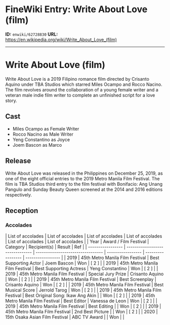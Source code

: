 # FineWiki Entry: Write About Love (film)

**ID:** `enwiki/62728830`
**URL:** <https://en.wikipedia.org/wiki/Write_About_Love_(film)>

--- 

# Write About Love (film)
Write About Love is a 2019 Filipino romance film directed by Crisanto Aquino under TBA Studios which starred Miles Ocampo and Rocco Nacino. The film revolves around the collaboration of a young female writer and a veteran male indie film writer to complete an unfinished script for a love story.

## Cast
- Miles Ocampo as Female Writer
- Rocco Nacino as Male Writer
- Yeng Constantino as Joyce
- Joem Bascon as Marco


## Release
Write About Love was released in the Philippines on December 25, 2019, as one of the eight official entries to the 2019 Metro Manila Film Festival. The film is TBA Studios third entry to the film festival with Bonifacio: Ang Unang Pangulo and Sunday Beauty Queen screened at the 2014 and 2016 editions respectively.

## Reception

### Accolades
| List of accolades | List of accolades               | List of accolades                 | List of accolades | List of accolades | List of accolades |
| Year              | Award / Film Festival           | Category                          | Recipient(s)      | Result            | Ref               |
| ----------------- | ------------------------------- | --------------------------------- | ----------------- | ----------------- | ----------------- |
| 2019              | 45th Metro Manila Film Festival | Best Supporting Actor             | Joem Bascon       | Won               | [ 2 ]             |
| 2019              | 45th Metro Manila Film Festival | Best Supporting Actress           | Yeng Constantino  | Won               | [ 2 ]             |
| 2019              | 45th Metro Manila Film Festival | Special Jury Prize                | Crisanto Aquino   | Won               | [ 2 ]             |
| 2019              | 45th Metro Manila Film Festival | Best Screenplay                   | Crisanto Aquino   | Won               | [ 2 ]             |
| 2019              | 45th Metro Manila Film Festival | Best Musical Score                | Jerrold Tarog     | Won               | [ 2 ]             |
| 2019              | 45th Metro Manila Film Festival | Best Original Song: Ikaw Ang Akin |                   | Won               | [ 2 ]             |
| 2019              | 45th Metro Manila Film Festival | Best Editor                       | Vanessa de Leon   | Won               | [ 2 ]             |
| 2019              | 45th Metro Manila Film Festival | Best Editing                      |                   | Won               | [ 2 ]             |
| 2019              | 45th Metro Manila Film Festival | 2nd Best Picture                  |                   | Won               | [ 2 ]             |
| 2020              | 15th Osaka Asian Film Festival  | ABC TV Award                      |                   | Won               |                   |

